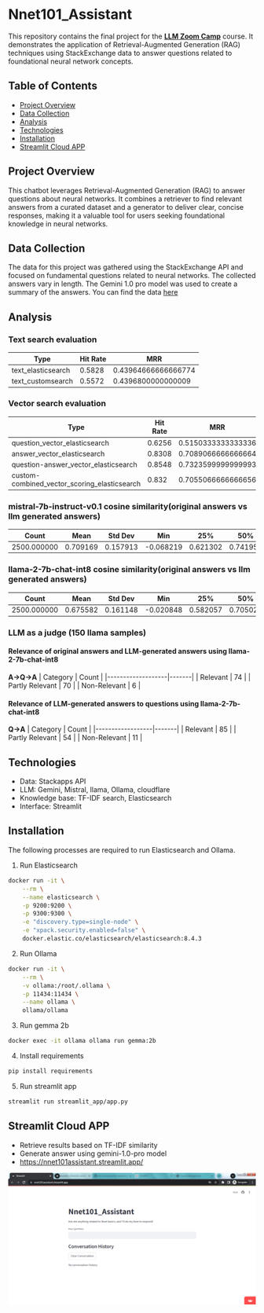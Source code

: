 # Nnet101_Assistant

This repository contains the final project for the **[LLM Zoom Camp](https://github.com/DataTalksClub/llm-zoomcamp/tree/main)** course. It demonstrates the application of Retrieval-Augmented Generation (RAG) techniques using StackExchange data to answer questions related to foundational neural network concepts.

## Table of Contents

- [Project Overview](#project-overview)
- [Data Collection](#data-collection)
- [Analysis](#analysis)
- [Technologies](#technologies)
- [Installation](#installation)
- [Streamlit Cloud APP](#streamlit-cloud-app)



## Project Overview
This chatbot leverages Retrieval-Augmented Generation (RAG) to answer questions about neural networks. It combines a retriever to find relevant answers from a curated dataset and a generator to deliver clear, concise responses, making it a valuable tool for users seeking foundational knowledge in neural networks.

## Data Collection
The data for this project was gathered using the StackExchange API and focused on fundamental questions related to neural networks. The collected answers vary in length. The Gemini 1.0 pro model was used to create a summary of the answers.
You can find the data [here](https://github.com/hariprasath-v/Nnet101_Assistant/blob/main/data/Stackoverflow_data(neural_networks_stats)_pre_processed_Gemini_LLM.csv)


## Analysis

### Text search evaluation

| Type                | Hit Rate | MRR                          |
|---------------------|----------|------------------------------|
| text_elasticsearch   | 0.5828   | 0.43964666666666774          |
| text_customsearch    | 0.5572   | 0.4396800000000009           |

### Vector search evaluation

| Type                                | Hit Rate | MRR                          |
|-------------------------------------|----------|------------------------------|
| question_vector_elasticsearch       | 0.6256   | 0.5150333333333336          |
| answer_vector_elasticsearch         | 0.8308   | 0.7089066666666664          |
| question-answer_vector_elasticsearch| 0.8548   | 0.7323599999999993          |
| custom-combined_vector_scoring_elasticsearch | 0.832   | 0.7055066666666656  |

### mistral-7b-instruct-v0.1 cosine similarity(original answers vs llm generated answers)

| Count      | Mean     | Std Dev | Min       | 25%      | 50%      | 75%      | Max      |
|------------|----------|---------|-----------|----------|----------|----------|----------|
| 2500.000000| 0.709169 | 0.157913| -0.068219 | 0.621302 | 0.741953 | 0.825930 | 0.986987 |

### llama-2-7b-chat-int8 cosine similarity(original answers vs llm generated answers)

| Count      | Mean     | Std Dev | Min       | 25%      | 50%      | 75%      | Max      |
|------------|----------|---------|-----------|----------|----------|----------|----------|
| 2500.000000| 0.675582 | 0.161148| -0.020848 | 0.582057 | 0.705028 | 0.792661 | 0.981918 |

### LLM as a judge (150 llama samples)
#### Relevance of original answers and LLM-generated answers using llama-2-7b-chat-int8
**A->Q->A**
| Category          | Count |
|-------------------|-------|
| Relevant          | 74    |
| Partly Relevant   | 70    |
| Non-Relevant      | 6     |

#### Relevance of LLM-generated answers to questions using llama-2-7b-chat-int8
**Q->A**
| Category         | Count |
|------------------|-------|
| Relevant         | 85    |
| Partly Relevant  | 54    |
| Non-Relevant     | 11    |





## Technologies
- Data: Stackapps API
- LLM: Gemini, Mistral, llama, Ollama, cloudflare
- Knowledge base: TF-IDF search, Elasticsearch
- Interface: Streamlit

## Installation

The following processes are required to run Elasticsearch and Ollama.

1. Run Elasticsearch
```bash
docker run -it \
    --rm \
    --name elasticsearch \
    -p 9200:9200 \
    -p 9300:9300 \
    -e "discovery.type=single-node" \
    -e "xpack.security.enabled=false" \
    docker.elastic.co/elasticsearch/elasticsearch:8.4.3
```
2. Run Ollama
```bash
docker run -it \
    --rm \
    -v ollama:/root/.ollama \
    -p 11434:11434 \
    --name ollama \
    ollama/ollama
```
3. Run gemma 2b
```bash
docker exec -it ollama ollama run gemma:2b
```

4. Install requirements
```bash
pip install requirements
```
5. Run streamlit app
```bash
streamlit run streamlit_app/app.py
```
   
## Streamlit Cloud APP
- Retrieve results based on TF-IDF similarity
- Generate answer using gemini-1.0-pro model
- https://nnet101assistant.streamlit.app/
  
![Alt text](https://github.com/hariprasath-v/Nnet101_Assistant/blob/main/streamlit_app/app_interface.PNG)

